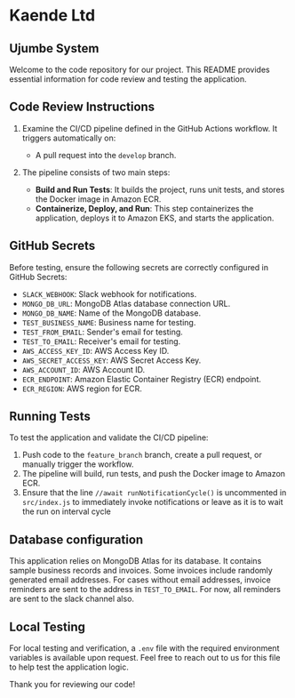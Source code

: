 # Kaende Ltd
## Ujumbe System

Welcome to the code repository for our project. This README provides essential information for code review and testing the application.

## Code Review Instructions


1. Examine the CI/CD pipeline defined in the GitHub Actions workflow. It triggers automatically on:
    - A pull request into the `develop` branch.
 

2. The pipeline consists of two main steps:
    - **Build and Run Tests**: It builds the project, runs unit tests, and stores the Docker image in Amazon ECR.
    - **Containerize, Deploy, and Run**: This step containerizes the application, deploys it to Amazon EKS, and starts the application.

## GitHub Secrets

Before testing, ensure the following secrets are correctly configured in GitHub Secrets:
- `SLACK_WEBHOOK`: Slack webhook for notifications.
- `MONGO_DB_URL`: MongoDB Atlas database connection URL.
- `MONGO_DB_NAME`: Name of the MongoDB database.
- `TEST_BUSINESS_NAME`: Business name for testing.
- `TEST_FROM_EMAIL`: Sender's email for testing.
- `TEST_TO_EMAIL`: Receiver's email for testing.
- `AWS_ACCESS_KEY_ID`: AWS Access Key ID.
- `AWS_SECRET_ACCESS_KEY`: AWS Secret Access Key.
- `AWS_ACCOUNT_ID`: AWS Account ID.
- `ECR_ENDPOINT`: Amazon Elastic Container Registry (ECR) endpoint.
- `ECR_REGION`: AWS region for ECR.

## Running Tests

To test the application and validate the CI/CD pipeline:
1. Push code to the `feature_branch` branch, create a pull request, or manually trigger the workflow.
2. The pipeline will build, run tests, and push the Docker image to Amazon ECR.
3. Ensure that the line `//await runNotificationCycle()` is uncommented in `src/index.js` to immediately invoke notifications or leave as it is to wait the run on interval cycle

## Database configuration

This application relies on MongoDB Atlas for its database. It contains sample business records and invoices. Some invoices include randomly generated email addresses. For cases without email addresses, invoice reminders are sent to the address in `TEST_TO_EMAIL`. For now, all reminders are sent to the slack channel also.

## Local Testing

For local testing and verification, a `.env` file with the required environment variables is available upon request. Feel free to reach out to us for this file to help test the application logic.

Thank you for reviewing our code!
